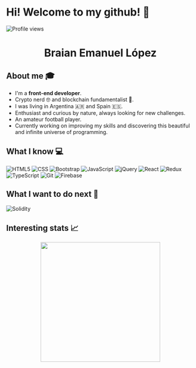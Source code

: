
# Hi! Welcome to my github! 👋 
![Profile views](https://gpvc.arturio.dev/lopezbraian)

<div align="center">
	<h1>Braian Emanuel López</h1>
</div>

## About me :mortar_board:
- I'm a **front-end developer**.<br>
- Crypto nerd 🤓 and blockchain fundamentalist 🔗. <br> 
- I was living in Argentina 🇦🇷 and Spain 🇪🇸. <br>
- Enthusiast and curious by nature, always looking for new challenges. <br> 
- An amateur football player.<br>
- Currently working on improving my skills and discovering this beautiful and infinite universe of programming.

## What I know :computer:
  ![HTML5](https://img.shields.io/badge/html5%20-%23E34F26.svg?&style=for-the-badge&logo=html5&logoColor=white)
  ![CSS](https://img.shields.io/badge/css3%20-%231572B6.svg?&style=for-the-badge&logo=css3&logoColor=white)
  ![Bootstrap](https://img.shields.io/badge/bootstrap%20-%23563D7C.svg?&style=for-the-badge&logo=bootstrap&logoColor=white)
  ![JavaScript](https://img.shields.io/badge/javascript%20-%23323330.svg?&style=for-the-badge&logo=javascript&logoColor=%23F7DF1E)
  ![jQuery](https://img.shields.io/badge/jquery%20-%230769AD.svg?&style=for-the-badge&logo=jquery&logoColor=white)
  ![React](https://img.shields.io/badge/react%20-%2320232a.svg?&style=for-the-badge&logo=react&logoColor=%2361DAFB)
  ![Redux](https://img.shields.io/badge/redux%20-%23593d88.svg?&style=for-the-badge&logo=redux&logoColor=white)
  ![TypeScript](https://img.shields.io/badge/typescript-%23007ACC.svg?style=for-the-badge&logo=typescript&logoColor=white)
  ![Git](https://img.shields.io/badge/git%20-%23F05033.svg?&style=for-the-badge&logo=git&logoColor=white)
  ![Firebase](https://img.shields.io/badge/firebase%20-%23039BE5.svg?&style=for-the-badge&logo=firebase)
  
## What I want to do next :thinking:
![Solidity](https://img.shields.io/badge/Solidity-%23363636.svg?style=for-the-badge&logo=solidity&logoColor=white)

## Interesting stats 📈
<div align="center">
<img width="320" src="https://github-readme-stats.vercel.app/api/top-langs/?username=lopezbraian">
</div>
